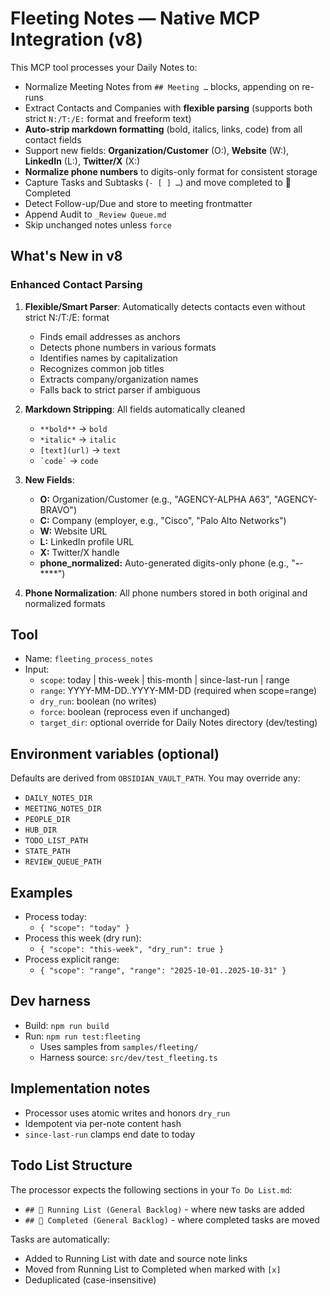 # Fleeting Notes — Native MCP Integration (v8)

This MCP tool processes your Daily Notes to:
- Normalize Meeting Notes from `## Meeting …` blocks, appending on re-runs
- Extract Contacts and Companies with **flexible parsing** (supports both strict `N:/T:/E:` format and freeform text)
- **Auto-strip markdown formatting** (bold, italics, links, code) from all contact fields
- Support new fields: **Organization/Customer** (O:), **Website** (W:), **LinkedIn** (L:), **Twitter/X** (X:)
- **Normalize phone numbers** to digits-only format for consistent storage
- Capture Tasks and Subtasks (`- [ ] …`) and move completed to 📌 Completed
- Detect Follow-up/Due and store to meeting frontmatter
- Append Audit to `_Review Queue.md`
- Skip unchanged notes unless `force`

## What's New in v8

### Enhanced Contact Parsing
1. **Flexible/Smart Parser**: Automatically detects contacts even without strict N:/T:/E: format
   - Finds email addresses as anchors
   - Detects phone numbers in various formats
   - Identifies names by capitalization
   - Recognizes common job titles
   - Extracts company/organization names
   - Falls back to strict parser if ambiguous

2. **Markdown Stripping**: All fields automatically cleaned
   - `**bold**` → `bold`
   - `*italic*` → `italic`
   - `[text](url)` → `text`
   - `` `code` `` → `code`

3. **New Fields**:
   - **O:** Organization/Customer (e.g., "AGENCY-ALPHA A63", "AGENCY-BRAVO")
   - **C:** Company (employer, e.g., "Cisco", "Palo Alto Networks")
   - **W:** Website URL
   - **L:** LinkedIn profile URL
   - **X:** Twitter/X handle
   - **phone_normalized:** Auto-generated digits-only phone (e.g., "***-***-****")

4. **Phone Normalization**: All phone numbers stored in both original and normalized formats

## Tool

- Name: `fleeting_process_notes`
- Input:
  - `scope`: today | this-week | this-month | since-last-run | range
  - `range`: YYYY-MM-DD..YYYY-MM-DD (required when scope=range)
  - `dry_run`: boolean (no writes)
  - `force`: boolean (reprocess even if unchanged)
  - `target_dir`: optional override for Daily Notes directory (dev/testing)

## Environment variables (optional)

Defaults are derived from `OBSIDIAN_VAULT_PATH`. You may override any:

- `DAILY_NOTES_DIR`
- `MEETING_NOTES_DIR`
- `PEOPLE_DIR`
- `HUB_DIR`
- `TODO_LIST_PATH`
- `STATE_PATH`
- `REVIEW_QUEUE_PATH`

## Examples

- Process today:
  - `{ "scope": "today" }`
- Process this week (dry run):
  - `{ "scope": "this-week", "dry_run": true }`
- Process explicit range:
  - `{ "scope": "range", "range": "2025-10-01..2025-10-31" }`

## Dev harness

- Build: `npm run build`
- Run: `npm run test:fleeting`
  - Uses samples from `samples/fleeting/`
  - Harness source: `src/dev/test_fleeting.ts`

## Implementation notes

- Processor uses atomic writes and honors `dry_run`
- Idempotent via per-note content hash
- `since-last-run` clamps end date to today

## Todo List Structure

The processor expects the following sections in your `To Do List.md`:
- `## 📌 Running List (General Backlog)` - where new tasks are added
- `## 📌 Completed (General Backlog)` - where completed tasks are moved

Tasks are automatically:
- Added to Running List with date and source note links
- Moved from Running List to Completed when marked with `[x]`
- Deduplicated (case-insensitive)